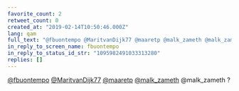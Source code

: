 ```yaml
---
favorite_count: 2
retweet_count: 0
created_at: "2019-02-14T10:50:46.000Z"
lang: qam
full_text: "@fbuontempo @MaritvanDijk77 @maaretp @malk_zameth @malk_zameth ?"
in_reply_to_screen_name: fbuontempo
in_reply_to_status_id_str: "1095982491033313280"
replies: []
---
```


[@fbuontempo](https://twitter.com/fbuontempo)
[@MaritvanDijk77](https://twitter.com/MaritvanDijk77)
[@maaretp](https://twitter.com/maaretp)
[@malk_zameth](https://twitter.com/malk_zameth) @malk_zameth ?
